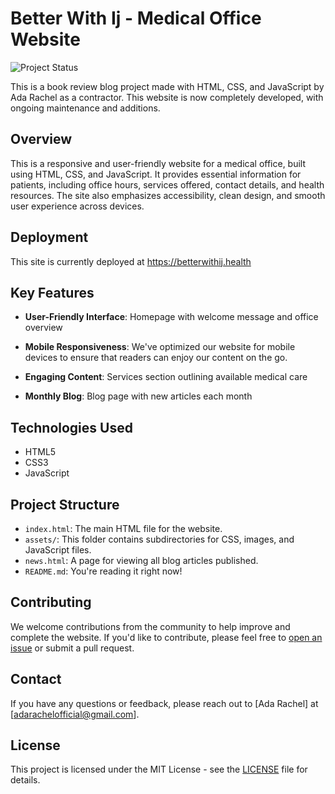 # Better With Ij - Medical Office Website

![Project Status](https://img.shields.io/badge/status-under%20development-orange.svg)

This is a book review blog project made with HTML, CSS, and JavaScript by Ada Rachel as a contractor. This website is now completely developed, with ongoing maintenance and additions.

## Overview

This is a responsive and user-friendly website for a medical office, built using HTML, CSS, and JavaScript. It provides essential information for patients, including office hours, services offered, contact details, and health resources. The site also emphasizes accessibility, clean design, and smooth user experience across devices.

## Deployment

This site is currently deployed at https://betterwithij.health

## Key Features

- **User-Friendly Interface**: Homepage with welcome message and office overview

- **Mobile Responsiveness**: We've optimized our website for mobile devices to ensure that readers can enjoy our content on the go.

- **Engaging Content**: Services section outlining available medical care

- **Monthly Blog**: Blog page with new articles each month

## Technologies Used

- HTML5
- CSS3
- JavaScript

## Project Structure

- `index.html`: The main HTML file for the website.
- `assets/`: This folder contains subdirectories for CSS, images, and JavaScript files.
- `news.html`: A page for viewing all blog articles published.
- `README.md`: You're reading it right now!

## Contributing

We welcome contributions from the community to help improve and complete the website. If you'd like to contribute, please feel free to [open an issue](https://github.com/adarachel/betterwithij/issues) or submit a pull request.

## Contact

If you have any questions or feedback, please reach out to [Ada Rachel] at [adarachelofficial@gmail.com].

## License

This project is licensed under the MIT License - see the [LICENSE](LICENSE) file for details.
